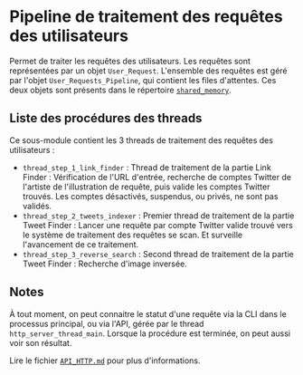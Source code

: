 # Pipeline de traitement des requêtes des utilisateurs

Permet de traiter les requêtes des utilisateurs.
Les requêtes sont représentées par un objet `User_Request`. L'ensemble des requêtes est géré par l'objet `User_Requests_Pipeline`, qui contient les files d'attentes.
Ces deux objets sont présents dans le répertoire [`shared_memory`](../../shared_memory).


## Liste des procédures des threads

Ce sous-module contient les 3 threads de traitement des requêtes des utilisateurs :

- `thread_step_1_link_finder` : Thread de traitement de la partie Link Finder : Vérification de l'URL d'entrée, recherche de comptes Twitter de l'artiste de l'illustration de requête, puis valide les comptes Twitter trouvés. Les comptes désactivés, suspendus, ou privés, ne sont pas validés.
- `thread_step_2_tweets_indexer` : Premier thread de traitement de la partie Tweet Finder : Lancer une requête par compte Twitter valide trouvé vers le système de traitement des requêtes se scan. Et surveille l'avancement de ce traitement.
- `thread_step_3_reverse_search` : Second thread de traitement de la partie Tweet Finder : Recherche d'image inversée.


## Notes

À tout moment, on peut connaitre le statut d'une requête via la CLI dans le processus principal, ou via l'API, gérée par le thread `http_server_thread_main`.
Lorsque la procédure est terminée, on peut aussi voir son résultat.

Lire le fichier [`API_HTTP.md`](../../../doc/API_HTTP.md) pour plus d'informations.
